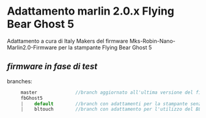 # Adattamento marlin 2.0.x Flying Bear Ghost 5

Adattamento a cura di Italy Makers del firmware Mks-Robin-Nano-Marlin2.0-Firmware per la stampante Flying Bear Ghost 5

## _*firmware in fase di test*_

branches:

```js
     master              //branch aggiornato all'ultima versione del firmware originale
     fbGhost5
     |    default        //branch con adattamenti per la stampante senza modifiche
     |    bltouch        //branch con adattamento per l'utilizzo del BLtouch
```
